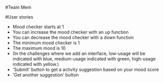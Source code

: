 #Team Mem

#User stories
* Mood checker starts at 1 
* You can increase the mood checker with an up function
* You can decrease the mood checker with a down function
* The minimum mood checker is 1 
* The maximum mood is 10
* (In the challenges where we add an interface, low-usage will be indicated with blue, medium-usage indicated with green, high-usage indicated with yellow.)
* 'Submit' button to get a activity suggestion based on your mood score
* 'Get another suggestion' button